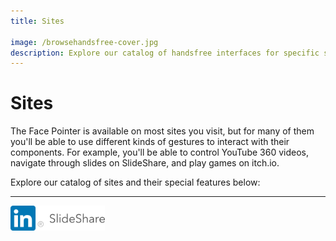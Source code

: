 ```yaml
---
title: Sites

image: /browsehandsfree-cover.jpg
description: Explore our catalog of handsfree interfaces for specific sites, including watching YouTube 360 videos and changing slides on SlideShare
---
```


# Sites

The Face Pointer is available on most sites you visit, but for many of them you'll be able to use different kinds of gestures to interact with their components. For example, you'll be able to control YouTube 360 videos, navigate through slides on SlideShare, and play games on itch.io.

Explore our catalog of sites and their special features below:

---

<div class="columns">
  <div class="column">
    <router-link to="/browser/sites/slideshare.net"><img src="./slideshare.net/slideshare.png" height=40></router-link>
  </div>
</div>
